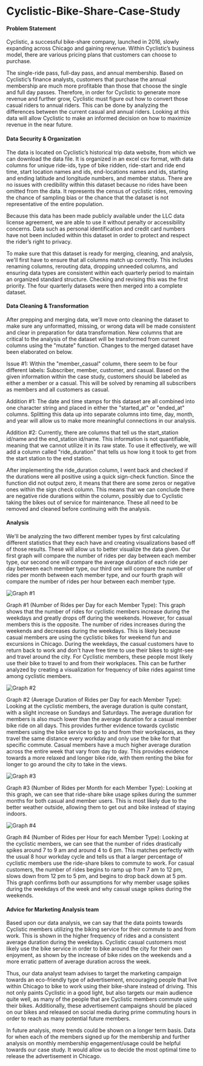 # Cyclistic-Bike-Share-Case-Study

#### Problem Statement
Cyclistic, a successful bike-share company, launched in 2016, slowly expanding across Chicago and gaining revenue. Within Cyclistic’s business model, there are various pricing plans that customers can choose to purchase. 

The single-ride pass, full-day pass, and annual membership. Based on Cyclistic’s finance analysts, customers that purchase the annual membership are much more profitable than those that choose the single and full day passes. Therefore, in order for Cyclistic to generate more revenue and further grow, Cyclistic must figure out how to convert those casual riders to annual riders. This can be done by analyzing the differences between the current casual and annual riders. Looking at this data will allow Cyclistic to make an informed decision on how to maximize revenue in the near future.


#### Data Security & Organization
The data is located on Cyclistic’s historical trip data website, from which we can download the data file. It is organized in an excel csv format, with data columns for unique ride-ids, type of bike ridden, ride-start and ride end time, start location names and ids, end-locations names and ids, starting and ending latitude and longitude numbers, and member status. There are no issues with credibility within this dataset because no rides have been omitted from the data. It represents the census of cyclistic rides, removing the chance of sampling bias or the chance that the dataset is not representative of the entire population. 

Because this data has been made publicly available under the LLC data license agreement, we are able to use it without penalty or accessibility concerns. Data such as personal identification and credit card numbers have not been included within this dataset in order to protect and respect the rider’s right to privacy. 

To make sure that this dataset is ready for merging, cleaning, and analysis, we'll first have to ensure that all columns match up correctly. This includes renaming columns, rerouting data, dropping unneeded columns, and ensuring data types are consistent within each quarterly period to maintain an organized standard structure. Checking and revising this was the first priority. The four quarterly datasets were then merged into a complete dataset.


#### Data Cleaning & Transformation

After prepping and merging data, we'll move onto cleaning the dataset to make sure any unformatted, missing, or wrong data will be made consistent and clear in preparation for data transformation. New columns that are critical to the analysis of the dataset will be transformed from current columns using the "mutate" function. Changes to the merged dataset have been elaborated on below. 

Issue #1: Within the "member_casual" column, there seem to be four different labels: Subscriber, member, customer, and casual. Based on the given information within the case study, customers should be labeled as either a member or a casual. This will be solved by renaming all subscribers as members and all customers as casual.

Addition #1: The date and time stamps for this dataset are all combined into one character string and placed in either the "started_at" or "ended_at" columns. Splitting this data up into separate columns into time, day, month, and year will allow us to make more meaningful connections in our analysis.

Addition #2: Currently, there are columns that tell us the start_station id/name and the end_station id/name. This information is not quantifiable, meaning that we cannot utilize it in its raw state. To use it effectively, we will add a column called "ride_duration" that tells us how long it took to get from the start station to the end station.

After implementing the ride_duration column, I went back and checked if the durations were all positive using a quick sign-check function. Since the function did not output zero, it means that there are some zeros or negative ones within the sign check column. This means that we can conclude there are negative ride durations within the column, possibly due to Cyclistic taking the bikes out of service for maintenance. These all need to be removed and cleaned before continuing with the analysis.


#### Analysis

We'll be analyzing the two different member types by first calculating different statistics that they each have and creating visualizations based off of those results. These will allow us to better visualize the data given. Our first graph will compare the number of rides per day between each member type, our second one will compare the average duration of each ride per day between each member type, our third one will compare the number of rides per month between each member type, and our fourth graph will compare the number of rides per hour between each member type. 

![Graph #1](https://github.com/Equinnax711/Cyclistic-Bike-Share-Case-Study/blob/78ce669625978a1a23b0d30f4f1e5acfa375c554/Graphs/Bike%20Share%20Graph%20%231.jpg)

Graph #1 (Number of Rides per Day for each Member Type): This graph shows that the number of rides for cyclistic members increase during the weekdays and greatly drops off during the weekends. However, for casual members this is the opposite. The number of rides increases during the weekends and decreases during the weekdays. This is likely because casual members are using the cyclistic bikes for weekend fun and excursions in Chicago. During the weekdays, the casual customers have to return back to work and don't have free time to use their bikes to sight-see and travel around the city. For Cyclistic members, these people most likely use their bike to travel to and from their workplaces. This can be further analyzed by creating a visualization for frequency of bike rides against time among cyclistic members.


![Graph #2](https://github.com/Equinnax711/Cyclistic-Bike-Share-Case-Study/blob/8b21674175a38f0d30a1d1b6b15b5c5b9385286c/Graphs/Bike%20Share%20Graph%20%232.jpg)

Graph #2 (Average Duration of Rides per Day for each Member Type): Looking at the cyclistic members, the average duration is quite constant, with a slight increase on Sundays and Saturdays. The average duration for members is also much lower than the average duration for a casual member bike ride on all days. This provides further evidence towards cyclistic members using the bike service to go to and from their workplaces, as they travel the same distance every workday and only use the bike for that specific commute. Casual members have a much higher average duration across the entire week that vary from day to day. This provides evidence towards a more relaxed and longer bike ride, with them renting the bike for longer to go around the city to take in the views.


![Graph #3](https://github.com/Equinnax711/Cyclistic-Bike-Share-Case-Study/blob/8b21674175a38f0d30a1d1b6b15b5c5b9385286c/Graphs/Bike%20Share%20Graph%20%233.jpg)

Graph #3 (Number of Rides per Month for each Member Type): Looking at this graph, we can see that ride-share bike usage spikes during the summer months for both casual and member users. This is most likely due to the better weather outside, allowing them to get out and bike instead of staying indoors.


![Graph #4](https://github.com/Equinnax711/Cyclistic-Bike-Share-Case-Study/blob/8b21674175a38f0d30a1d1b6b15b5c5b9385286c/Graphs/Bike%20Share%20Graph%20%234.jpg)

Graph #4 (Number of Rides per Hour for each Member Type): Looking at the cyclistic members, we can see that the number of rides drastically spikes around 7 to 9 am and around 4 to 6 pm. This matches perfectly with the usual 8 hour workday cycle and tells us that a larger percentage of cyclistic members use the ride-share bikes to commute to work. For casual customers, the number of rides begins to ramp up from 7 am to 12 pm, slows down from 12 pm to 5 pm, and begins to drop back down at 5 pm. This graph confirms both our assumptions for why member usage spikes during the weekdays of the week and why casual usage spikes during the weekends.


#### Advice for Marketing Analysis team

Based upon our data analysis, we can say that the data points towards Cyclistic members utilizing the biking service for their commute to and from work. This is shown in the higher frequency of rides and a consistent average duration during the weekdays. Cyclistic casual customers most likely use the bike service in order to bike around the city for their own enjoyment, as shown by the increase of bike rides on the weekends and a more erratic pattern of average duration across the week.

Thus, our data analyst team advises to target the marketing campaign towards an eco-friendly type of advertisement, encouraging people that live within Chicago to bike to work using their bike-share instead of driving. This not only paints Cyclistic in a good light, but also targets our main audience quite well, as many of the people that are Cyclistic members commute using their bikes. Additionally, these advertisement campaigns should be placed on our bikes and released on social media during prime commuting hours in order to reach as many potential future members. 

In future analysis, more trends could be shown on a longer term basis. Data for when each of the members signed up for the membership and further analysis on monthly membership engagement/usage could be helpful towards our case study. It would allow us to decide the most optimal time to release the advertisement in Chicago.
